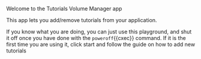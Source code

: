 Welcome to the Tutorials Volume Manager app

This app lets you add/remove tutorials from your application.

If you know what you are doing, you can just use this playground, and shut it off once you have done with the `poweroff`{{cxec}} command. If it is the first time you are using it, click start and follow the guide on how to add new tutorials
